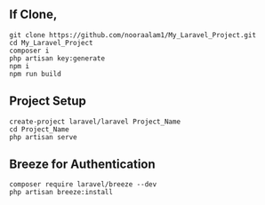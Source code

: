 ## If Clone,
    git clone https://github.com/nooraalam1/My_Laravel_Project.git
    cd My_Laravel_Project
    composer i
    php artisan key:generate
    npm i
    npm run build


## Project Setup
    create-project laravel/laravel Project_Name
    cd Project_Name
    php artisan serve
## Breeze for Authentication
    composer require laravel/breeze --dev
    php artisan breeze:install